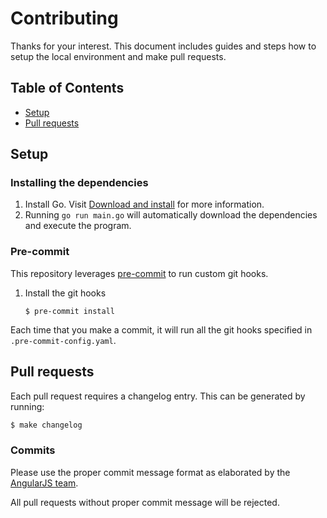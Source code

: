 # Contributing

Thanks for your interest. This document includes guides and steps how to setup the local environment and make pull requests.

## Table of Contents

- [Setup](#setup)
- [Pull requests](#pull-requests)

## Setup

### Installing the dependencies

1. Install Go. Visit [Download and install](https://go.dev/doc/install) for more information.
2. Running `go run main.go` will automatically download the dependencies and execute the program.

### Pre-commit

This repository leverages [pre-commit](https://pre-commit.com/) to run custom git hooks.

1. Install the git hooks

   ```
   $ pre-commit install
   ```

Each time that you make a commit, it will run all the git hooks specified in `.pre-commit-config.yaml`.

## Pull requests

Each pull request requires a changelog entry. This can be generated by running:

```sh
$ make changelog
```

### Commits

Please use the proper commit message format as elaborated by the [AngularJS team](https://github.com/angular/angular/blob/main/CONTRIBUTING.md#-commit-message-format).

All pull requests without proper commit message will be rejected.
